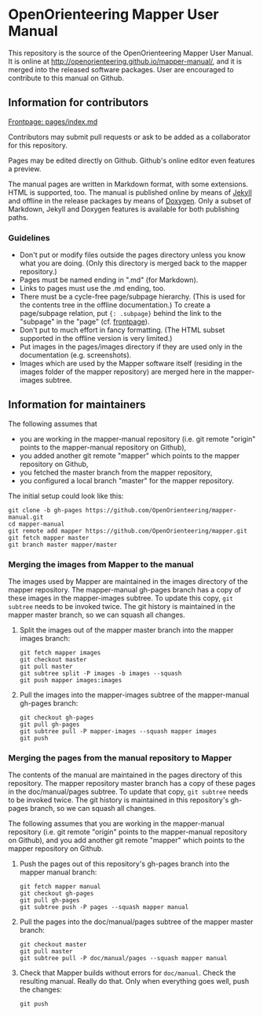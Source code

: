 # OpenOrienteering Mapper User Manual

This repository is the source of the OpenOrienteering Mapper User Manual.
It is online at http://openorienteering.github.io/mapper-manual/, and
it is merged into the released software packages.
User are encouraged to contribute to this manual on Github.

## Information for contributors

[Frontpage: pages/index.md](https://github.com/OpenOrienteering/mapper-manual/blob/gh-pages/pages/index.md)

Contributors may submit pull requests or ask to be added as a collaborator for this repository.
 
Pages may be edited directly on Github. Github's online editor even features a preview.

The manual pages are written in Markdown format, with some extensions.
HTML is supported, too.
The manual is published online by means of [Jekyll](http://jekyllrb.com/)
and offline in the release packages by means of
[Doxygen](http://www.stack.nl/~dimitri/doxygen/).
Only a subset of Markdown, Jekyll and Doxygen features is available for both
publishing paths.

### Guidelines

 - Don't put or modify files outside the pages directory unless you know what you are doing.
   (Only this directory is merged back to the mapper repository.)
 - Pages must be named ending in ".md" (for Markdown).
 - Links to pages must use the .md ending, too.
 - There must be a cycle-free page/subpage hierarchy.
   (This is used for the contents tree in the offline documentation.)
   To create a page/subpage relation, put ```{: .subpage}``` behind the link to the "subpage" in the "page" (cf. [frontpage](pages/index.md)).
 - Don't put to much effort in fancy formatting.
   (The HTML subset supported in the offline version is very limited.)
 - Put images in the pages/images directory if they are used only in the documentation (e.g. screenshots).
 - Images which are used by the Mapper software itself
   (residing in the images folder of the mapper repository)
   are merged here in the mapper-images subtree.

## Information for maintainers

The following assumes that 
 - you are working in the mapper-manual repository
   (i.e. git remote "origin" points to the mapper-manual repository on Github),
 - you added another git remote "mapper" which points to the mapper repository on Github,
 - you fetched the master branch from the mapper repository,
 - you configured a local branch "master" for the mapper repository.

The initial setup could look like this:

~~~
git clone -b gh-pages https://github.com/OpenOrienteering/mapper-manual.git
cd mapper-manual
git remote add mapper https://github.com/OpenOrienteering/mapper.git
git fetch mapper master
git branch master mapper/master
~~~

### Merging the images from Mapper to the manual

The images used by Mapper are maintained in the images directory of the mapper repository.
The mapper-manual gh-pages branch has a copy of these images in the mapper-images subtree.
To update this copy, ```git subtree``` needs to be invoked twice.
The git history is maintained in the mapper master branch, so we can squash all changes.

1. Split the images out of the mapper master branch into the mapper images branch:
   
   ~~~
   git fetch mapper images
   git checkout master
   git pull master
   git subtree split -P images -b images --squash
   git push mapper images:images
   ~~~
   
2. Pull the images into the mapper-images subtree of the mapper-manual gh-pages branch:
   
   ~~~
   git checkout gh-pages
   git pull gh-pages
   git subtree pull -P mapper-images --squash mapper images
   git push
   ~~~
   
### Merging the pages from the manual repository to Mapper

The contents of the manual are maintained in the pages directory of this repository.
The mapper repository master branch has a copy of these pages in the doc/manual/pages subtree.
To update that copy, ```git subtree``` needs to be invoked twice.
The git history is maintained in this repository's gh-pages branch, so we can squash all changes.

The following assumes that you are working in the mapper-manual repository
(i.e. git remote "origin" points to the mapper-manual repository on Github),
and you add another git remote "mapper" which points to the mapper repository on Github.

1. Push the pages out of this repository's gh-pages branch into the mapper manual branch:
   
   ~~~
   git fetch mapper manual
   git checkout gh-pages
   git pull gh-pages
   git subtree push -P pages --squash mapper manual
   ~~~
   
2. Pull the pages into the doc/manual/pages subtree of the mapper master branch:
   
   ~~~
   git checkout master
   git pull master
   git subtree pull -P doc/manual/pages --squash mapper manual
   ~~~

3. Check that Mapper builds without errors for ```doc/manual```. Check the resulting manual. Really do that. Only when everything goes well, push the changes:

   ~~~
   git push
   ~~~
   

